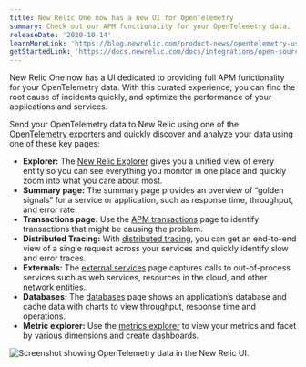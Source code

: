 ```yaml
---
title: New Relic One now has a new UI for OpenTelemetry
summary: Check out our APM functionality for your OpenTelemetry data.
releaseDate: '2020-10-14'
learnMoreLink: 'https://blog.newrelic.com/product-news/opentelemetry-user-experience/'
getStartedLink: 'https://docs.newrelic.com/docs/integrations/open-source-telemetry-integrations/open-source-telemetry-integration-list/new-relics-opentelemetry-integration'
---
```


New Relic One now has a UI dedicated to providing full APM functionality for your OpenTelemetry data. With this curated experience, you can find the root cause of incidents quickly, and optimize the performance of your applications and services.

Send your OpenTelemetry data to New Relic using one of the [OpenTelemetry exporters](https://docs.newrelic.com/docs/integrations/open-source-telemetry-integrations/open-source-telemetry-integration-list/new-relics-opentelemetry-integration) and quickly discover and analyze your data using one of these key pages:

* **Explorer:** The [New Relic Explorer](https://docs.newrelic.com/docs/new-relic-one/use-new-relic-one/ui-data/new-relic-one-entity-explorer-view-performance-across-apps-services-hosts) gives you a unified view of every entity so you can see everything you monitor in one place and quickly zoom into what you care about most.
* **Summary page:** The summary page provides an overview of “golden signals” for a service or application, such as response time, throughput, and error rate.
* **Transactions page:** Use the [APM transactions](https://docs.newrelic.com/docs/apm/apm-ui-pages/monitoring/transactions-page-find-specific-performance-problems) page to identify transactions that might be causing the problem.
* **Distributed Tracing:** With [distributed tracing](https://docs.newrelic.com/docs/understand-dependencies/distributed-tracing/get-started/how-new-relic-distributed-tracing-works), you can get an end-to-end view of a single request across your services and quickly identify slow and error traces.
* **Externals:** The [external services](https://docs.newrelic.com/docs/apm/apm-ui-pages/monitoring/external-services-page-view-web-cloud-network-data) page captures calls to out-of-process services such as web services, resources in the cloud, and other network entities.
* **Databases:** The [databases](https://docs.newrelic.com/docs/apm/apm-ui-pages/monitoring/databases-page-view-operations-throughput-response-time) page shows an application’s database and cache data with charts to view throughput, response time and operations.
* **Metric explorer:** Use the [metrics explorer](https://docs.newrelic.com/docs/insights/use-insights-ui/explore-data/metric-explorer-search-chart-metrics-sent-new-relic-agents) to view your metrics and facet by various dimensions and create dashboards.

![Screenshot showing OpenTelemetry data in the New Relic UI.](src/images/whats_up_opentelemetry.png "whats_up_opentelemetry.png")
